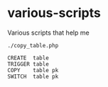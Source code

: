 various-scripts
===============

Various scripts that help me

    ./copy_table.php

    CREATE  table
    TRIGGER table
    COPY    table pk
    SWITCH  table pk

